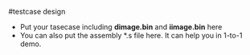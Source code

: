 #testcase design

- Put your tasecase including __dimage.bin__ and __iimage.bin__ here
- You can also put the assembly *.s file here. It can help you in 1-to-1 demo.